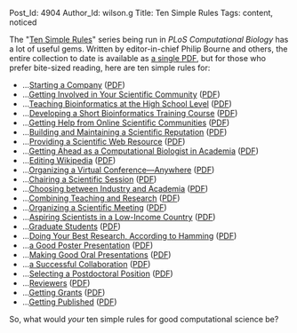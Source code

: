 Post_Id: 4904
Author_Id: wilson.g
Title: Ten Simple Rules
Tags: content, noticed

<p>The "<a href="http://www.ploscollections.org/article/browseIssue.action?issue=info:doi/10.1371/issue.pcol.v03.i01">Ten Simple Rules</a>" series being run in <cite>PLoS Computational Biology</cite> has a lot of useful gems. Written by editor-in-chief Philip Bourne and others, the entire collection to date is available as <a href="http://www.ploscollections.org/downloads/TenSimpleRulesCollection.pdf">a single PDF</a>, but for those who prefer bite-sized reading, here are ten simple rules for:</p>
<ul>
<li>...<a href="http://www.ploscollections.org/article/info%3Adoi%2F10.1371%2Fjournal.pcbi.1002439">Starting a Company</a> (<a href="http://www.ploscollections.org/article/fetchObjectAttachment.action?uri=info%3Adoi%2F10.1371%2Fjournal.pcbi.1002439&amp;representation=PDF">PDF</a>)</li>
<li>...<a href="http://www.ploscollections.org/article/info%3Adoi%2F10.1371%2Fjournal.pcbi.1002232">Getting Involved in Your Scientific Community</a> (<a href="http://www.ploscollections.org/article/fetchObjectAttachment.action?uri=info%3Adoi%2F10.1371%2Fjournal.pcbi.1002232&amp;representation=PDF">PDF</a>)</li>
<li>...<a href="http://www.ploscollections.org/article/info%3Adoi%2F10.1371%2Fjournal.pcbi.1002243">Teaching Bioinformatics at the High School Level</a> (<a href="http://www.ploscollections.org/article/fetchObjectAttachment.action?uri=info%3Adoi%2F10.1371%2Fjournal.pcbi.1002243&amp;representation=PDF">PDF</a>)</li>
<li>...<a href="http://www.ploscollections.org/article/info%3Adoi%2F10.1371%2Fjournal.pcbi.1002245">Developing a Short Bioinformatics Training Course</a> (<a href="http://www.ploscollections.org/article/fetchObjectAttachment.action?uri=info%3Adoi%2F10.1371%2Fjournal.pcbi.1002245&amp;representation=PDF">PDF</a>)</li>
<li>...<a href="http://www.ploscollections.org/article/info%3Adoi%2F10.1371%2Fjournal.pcbi.1002202">Getting Help from Online Scientific Communities</a> (<a href="http://www.ploscollections.org/article/fetchObjectAttachment.action?uri=info%3Adoi%2F10.1371%2Fjournal.pcbi.1002202&amp;representation=PDF">PDF</a>)</li>
<li>...<a href="http://www.ploscollections.org/article/info%3Adoi%2F10.1371%2Fjournal.pcbi.1002108">Building and Maintaining a Scientific Reputation</a> (<a href="http://www.ploscollections.org/article/fetchObjectAttachment.action?uri=info%3Adoi%2F10.1371%2Fjournal.pcbi.1002108&amp;representation=PDF">PDF</a>)</li>
<li>...<a href="http://www.ploscollections.org/article/info%3Adoi%2F10.1371%2Fjournal.pcbi.1001126">Providing a Scientific Web Resource</a> (<a href="http://www.ploscollections.org/article/fetchObjectAttachment.action?uri=info%3Adoi%2F10.1371%2Fjournal.pcbi.1001126&amp;representation=PDF">PDF</a>)</li>
<li>...<a href="http://www.ploscollections.org/article/info%3Adoi%2F10.1371%2Fjournal.pcbi.1002001">Getting Ahead as a Computational Biologist in Academia</a> (<a href="http://www.ploscollections.org/article/fetchObjectAttachment.action?uri=info%3Adoi%2F10.1371%2Fjournal.pcbi.1002001&amp;representation=PDF">PDF</a>)</li>
<li>...<a href="http://www.ploscollections.org/article/info%3Adoi%2F10.1371%2Fjournal.pcbi.1000941">Editing Wikipedia</a> (<a href="http://www.ploscollections.org/article/fetchObjectAttachment.action?uri=info%3Adoi%2F10.1371%2Fjournal.pcbi.1000941&amp;representation=PDF">PDF</a>)</li>
<li>...<a href="http://www.ploscollections.org/article/info%3Adoi%2F10.1371%2Fjournal.pcbi.1000650">Organizing a Virtual Conference&mdash;Anywhere</a> (<a href="http://www.ploscollections.org/article/fetchObjectAttachment.action?uri=info%3Adoi%2F10.1371%2Fjournal.pcbi.1000650&amp;representation=PDF">PDF</a>)</li>
<li>...<a href="http://www.ploscollections.org/article/info%3Adoi%2F10.1371%2Fjournal.pcbi.1000517">Chairing a Scientific Session</a> (<a href="http://www.ploscollections.org/article/fetchObjectAttachment.action?uri=info%3Adoi%2F10.1371%2Fjournal.pcbi.1000517&amp;representation=PDF">PDF</a>)</li>
<li>...<a href="http://www.ploscollections.org/article/info%3Adoi%2F10.1371%2Fjournal.pcbi.1000388">Choosing between Industry and Academia</a> (<a href="http://www.ploscollections.org/article/fetchObjectAttachment.action?uri=info%3Adoi%2F10.1371%2Fjournal.pcbi.1000388&amp;representation=PDF">PDF</a>)</li>
<li>...<a href="http://www.ploscollections.org/article/info%3Adoi%2F10.1371%2Fjournal.pcbi.1000358">Combining Teaching and Research</a> (<a href="http://www.ploscollections.org/article/fetchObjectAttachment.action?uri=info%3Adoi%2F10.1371%2Fjournal.pcbi.1000358&amp;representation=PDF">PDF</a>)</li>
<li>...<a href="http://www.ploscollections.org/article/info%3Adoi%2F10.1371%2Fjournal.pcbi.1000080">Organizing a Scientific Meeting</a> (<a href="http://www.ploscollections.org/article/fetchObjectAttachment.action?uri=info%3Adoi%2F10.1371%2Fjournal.pcbi.1000080&amp;representation=PDF">PDF</a>)</li>
<li>...<a href="http://www.ploscollections.org/article/info%3Adoi%2F10.1371%2Fjournal.pcbi.1000024">Aspiring Scientists in a Low-Income Country</a> (<a href="http://www.ploscollections.org/article/fetchObjectAttachment.action?uri=info%3Adoi%2F10.1371%2Fjournal.pcbi.1000024&amp;representation=PDF">PDF</a>)</li>
<li>...<a href="http://www.ploscollections.org/article/info%3Adoi%2F10.1371%2Fjournal.pcbi.0030229">Graduate Students</a> (<a href="http://www.ploscollections.org/article/fetchObjectAttachment.action?uri=info%3Adoi%2F10.1371%2Fjournal.pcbi.0030229&amp;representation=PDF">PDF</a>)</li>
<li>...<a href="http://www.ploscollections.org/article/info%3Adoi%2F10.1371%2Fjournal.pcbi.0030213">Doing Your Best Research, According to Hamming</a> (<a href="http://www.ploscollections.org/article/fetchObjectAttachment.action?uri=info%3Adoi%2F10.1371%2Fjournal.pcbi.0030213&amp;representation=PDF">PDF</a>)</li>
<li>...<a href="http://www.ploscollections.org/article/info%3Adoi%2F10.1371%2Fjournal.pcbi.0030102">a Good Poster Presentation</a> (<a href="http://www.ploscollections.org/article/fetchObjectAttachment.action?uri=info%3Adoi%2F10.1371%2Fjournal.pcbi.0030102&amp;representation=PDF">PDF</a>)</li>
<li>...<a href="http://www.ploscollections.org/article/info%3Adoi%2F10.1371%2Fjournal.pcbi.0030077">Making Good Oral Presentations</a> (<a href="http://www.ploscollections.org/article/fetchObjectAttachment.action?uri=info%3Adoi%2F10.1371%2Fjournal.pcbi.0030077&amp;representation=PDF">PDF</a>)</li>
<li>...<a href="http://www.ploscollections.org/article/info%3Adoi%2F10.1371%2Fjournal.pcbi.0030044">a Successful Collaboration</a> (<a href="http://www.ploscollections.org/article/fetchObjectAttachment.action?uri=info%3Adoi%2F10.1371%2Fjournal.pcbi.0030044&amp;representation=PDF">PDF</a>)</li>
<li>...<a href="http://www.ploscollections.org/article/info%3Adoi%2F10.1371%2Fjournal.pcbi.0020121">Selecting a Postdoctoral Position</a> (<a href="http://www.ploscollections.org/article/fetchObjectAttachment.action?uri=info%3Adoi%2F10.1371%2Fjournal.pcbi.0020121&amp;representation=PDF">PDF</a>)</li>
<li>...<a href="http://www.ploscollections.org/article/info%3Adoi%2F10.1371%2Fjournal.pcbi.0020110">Reviewers</a> (<a href="http://www.ploscollections.org/article/fetchObjectAttachment.action?uri=info%3Adoi%2F10.1371%2Fjournal.pcbi.0020110&amp;representation=PDF">PDF</a>)</li>
<li>...<a href="http://www.ploscollections.org/article/info%3Adoi%2F10.1371%2Fjournal.pcbi.0020012">Getting Grants</a> (<a href="http://www.ploscollections.org/article/fetchObjectAttachment.action?uri=info%3Adoi%2F10.1371%2Fjournal.pcbi.0020012&amp;representation=PDF">PDF</a>)</li>
<li>...<a href="http://www.ploscollections.org/article/info%3Adoi%2F10.1371%2Fjournal.pcbi.0010057">Getting Published</a> (<a href="http://www.ploscollections.org/article/fetchObjectAttachment.action?uri=info%3Adoi%2F10.1371%2Fjournal.pcbi.0010057&amp;representation=PDF">PDF</a>)</li>
</ul>
<p>So, what would <em>your</em> ten simple rules for good computational science be?</p>
